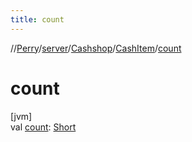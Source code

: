 ```yaml
---
title: count
---
```

//[Perry](../../../../index.html)/[server](../../index.html)/[Cashshop](../index.html)/[CashItem](index.html)/[count](count.html)



# count



[jvm]\
val [count](count.html): [Short](https://kotlinlang.org/api/latest/jvm/stdlib/kotlin/-short/index.html)




